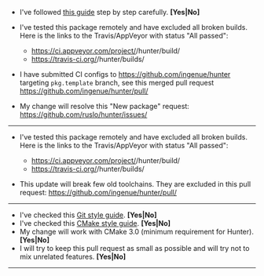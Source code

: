 <!--- Use this part of template if you're adding new package. Remove the rest. -->
<!--- BEGIN -->

* I've followed [this guide](https://docs.hunter.sh/en/latest/creating-new/create/cmake.html)
  step by step carefully. **[Yes|No]**

* I've tested this package remotely and have excluded all broken builds.
  Here is the links to the Travis/AppVeyor with status "All passed":
  
  * https://ci.appveyor.com/project/<username>/hunter/build/<build-number>
  * https://travis-ci.org/<username>/hunter/builds/<build-number>

* I have submitted CI configs to https://github.com/ingenue/hunter targeting `pkg.template` branch,
  see this merged pull request https://github.com/ingenue/hunter/pull/<number>

<!--- Remove next line if there is no corresponding "New package" issue. -->
* My change will resolve this "New package" request: https://github.com/ruslo/hunter/issues/<number>

---
<!--- END -->

<!--- Use this part of template if you're updating existing package. Remove the rest. -->
<!--- BEGIN -->

* I've tested this package remotely and have excluded all broken builds.
  Here is the links to the Travis/AppVeyor with status "All passed":
  
  * https://ci.appveyor.com/project/<username>/hunter/build/<build-number>
  * https://travis-ci.org/<username>/hunter/builds/<build-number>
  
<!--- Remove next line if this update doesn't break old toolchains -->
* This update will break few old toolchains.
  They are excluded in this pull request: https://github.com/ingenue/hunter/pull/<number>

---
<!--- END -->

<!--- Use this part of template for other type of changes. Remove the rest. -->
<!--- BEGIN -->

* I've checked this [Git style guide](https://0.readthedocs.io/en/latest/git.html). **[Yes|No]**
* I've checked this [CMake style guide](https://0.readthedocs.io/en/latest/cmake.html). **[Yes|No]**
* My change will work with CMake 3.0 (minimum requirement for Hunter). **[Yes|No]**
* I will try to keep this pull request as small as possible and will try not to mix unrelated features. **[Yes|No]**

---
<!--- END -->
